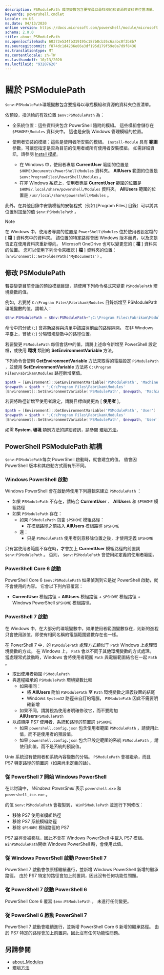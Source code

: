 ```yaml
---
description: PSModulePath 環境變數包含要搜尋以尋找模組和資源的資料夾位置清單。
keywords: powershell,cmdlet
Locale: en-US
ms.date: 04/13/2020
online version: https://docs.microsoft.com/powershell/module/microsoft.powershell.core/about/about_PSModulePath?view=powershell-5.1&WT.mc_id=ps-gethelp
schema: 2.0.0
title: about_PSModulePath
ms.openlocfilehash: 60373e534fb319195c187b8cb26c6aabc0f3b8b7
ms.sourcegitcommit: f874dc1d4236e06a3df195d179f59e0a7d9f8436
ms.translationtype: MT
ms.contentlocale: zh-TW
ms.lasthandoff: 10/13/2020
ms.locfileid: "93207620"
---
```

# <a name="about-psmodulepath"></a>關於 PSModulePath

`$env:PSModulePath`環境變數包含要搜尋以尋找模組和資源的資料夾位置清單。

依預設，指派給的有效位置 `$env:PSModulePath` 為：

- 全系統位置：這些資料夾包含 PowerShell 隨附的模組。 這些模組會儲存在 `$PSHOME\Modules` 資料夾中。 這也是安裝 Windows 管理模組的位置。

- 使用者安裝的模組：這些是使用者所安裝的模組。
  `Install-Module` 具有 **範圍** 參數，可讓您指定是否為目前的使用者或所有使用者安裝模組。 如需詳細資訊，請參閱 [Install 模組](xref:PowerShellGet.Install-Module)。

  - 在 Windows 中，使用者專屬 **CurrentUser** 範圍的位置是 `$HOME\Documents\PowerShell\Modules` 資料夾。 **AllUsers** 範圍的位置是 `$env:ProgramFiles\PowerShell\Modules` 。
  - 在非 Windows 系統上，使用者專屬 **CurrentUser** 範圍的位置是 `$HOME/.local/share/powershell/Modules` 資料夾。 **AllUsers** 範圍的位置是 `/usr/local/share/powershell/Modules` 。

此外，在其他目錄中安裝模組的安裝程式（例如 [Program Files] 目錄）可以將其位置附加至的值 `$env:PSModulePath` 。

> [!NOTE]
> 在 Windows 中，使用者專屬的位置是 `PowerShell\Modules` 位於使用者設定檔的 [ **檔** ] 資料夾中的資料夾。 該位置的特定路徑會因 Windows 版本而異，以及您是否正在使用資料夾重新導向。 Microsoft OneDrive 也可以變更您的 [ **檔** ] 資料夾的位置。 您可以使用下列命令來確認 [ **檔** ] 資料夾的位置： `[Environment]::GetFolderPath('MyDocuments')` 。

## <a name="modifying-psmodulepath"></a>修改 PSModulePath

若要變更目前會話的預設模組目錄，請使用下列命令格式來變更 `PSModulePath` 環境變數的值。

例如，若要將 `C:\Program Files\Fabrikam\Modules` 目錄新增至 PSModulePath 環境變數的值，請輸入：

```powershell
$Env:PSModulePath = $Env:PSModulePath+";C:\Program Files\Fabrikam\Modules"
```

命令中的分號 (`;`) 會將新路徑與清單中該路徑前面的路徑隔開。 在非 Windows 平臺上，冒號 (`:`) 分隔環境變數中的路徑位置。

若要變更 `PSModulePath` 每個會話中的值，請將上述命令新增至 PowerShell 設定檔，或使用 **環境** 類別的 **SetEnvironmentVariable** 方法。

下列命令會使用 **GetEnvironmentVariable** 方法來取得的電腦設定 `PSModulePath` ，並使用 **SetEnvironmentVariable** 方法將 `C:\Program Files\Fabrikam\Modules` 路徑新增至值。

```powershell
$path = [Environment]::GetEnvironmentVariable('PSModulePath', 'Machine')
$newpath = $path + ';C:\Program Files\Fabrikam\Modules'
[Environment]::SetEnvironmentVariable('PSModulePath', $newpath, 'Machine')
```

若要將路徑新增至使用者設定，請將目標值變更為 [ **使用者** ]。

```powershell
$path = [Environment]::GetEnvironmentVariable('PSModulePath', 'User')
$newpath = $path + ';C:\Program Files\Fabrikam\Modules'
[Environment]::SetEnvironmentVariable('PSModulePath', $newpath, 'User')
```

如需 **System. 環境** 類別方法的詳細資訊，請參閱 [環境方法](/dotnet/api/system.environment)。

## <a name="powershell-psmodulepath-construction"></a>PowerShell PSModulePath 結構

`$env:PSModulePath`每次 PowerShell 啟動時，就會建立的值。
值會因 PowerShell 版本和其啟動方式而有所不同。

### <a name="windows-powershell-startup"></a>Windows PowerShell 啟動

Windows PowerShell 會在啟動時使用下列邏輯來建立 `PSModulePath` ：

- 如果 `PSModulePath` 不存在，請結合 **CurrentUser** 、 **AllUsers** 和 `$PSHOME` 模組路徑
- 如果 `PSModulePath` 存在：
  - 如果 `PSModulePath` 包含 `$PSHOME` 模組路徑：
    - 在模組路徑之前插入 **AllUsers** 模組路徑 `$PSHOME`
  - 還：
    - 只是 `PSModulePath` 使用者刻意移除位置之後，才使用定義 `$PSHOME`

只有當使用者範圍不存在時，才會加上 **CurrentUser** 模組路徑的前置詞 `$env:PSModulePath` 。 否則， `$env:PSModulePath` 會使用如定義的使用者範圍。

### <a name="powershell-core-6-startup"></a>PowerShell Core 6 啟動

PowerShell Core 6 `$env:PSModulePath` 如果偵測到它是從 PowerShell 啟動，就不會使用的內容。 它會以下列內容覆寫：

- **CurrentUser** 模組路徑 + **AllUsers** 模組路徑 + `$PSHOME` 模組路徑 + Windows PowerShell `$PSHOME` 模組路徑。

### <a name="powershell-7-startup"></a>PowerShell 7 啟動

在 Windows 中，在大部分的環境變數中，如果使用者範圍變數存在，則新的進程只會使用該值，即使有相同名稱的電腦範圍變數存在也一樣。

在 PowerShell 7 中，的 `PSModulePath` 處理方式類似于 `Path` Windows 上處理環境變數的方式。 在 Windows 上， `Path` 會以不同于其他環境變數的方式處理。 當處理常式啟動時，Windows 會將使用者範圍 `Path` 與電腦範圍結合在一起 `Path` 。

- 取出使用者範圍 `PSModulePath`
- 與進程繼承的 `PSModulePath` 環境變數比較
  - 如果相同：
    - 將 **AllUsers** 附加 `PSModulePath` 至 `Path` 環境變數之語義後面的結尾
    - Windows `System32` 路徑來自訂的電腦， `PSModulePath` 因此不需要明確新增
  - 如果不同，請將視為使用者明確修改它，而不要附加 **AllUsers**`PSModulePath`
- 以該順序 PS7 使用者、系統和路徑的前置詞 `$PSHOME`
  - 如果 `powershell.config.json` 包含使用者範圍 `PSModulePath` ，請使用此值，而不是使用者的預設值。
  - 如果 `powershell.config.json` 包含已設定範圍的系統 `PSModulePath` ，請使用此值，而不是系統的預設值。

Unix 系統沒有使用者和系統內容變數的分隔。
`PSModulePath` 會被繼承，而且 PS7 特定路徑的前置詞（如果尚未定義的話）。

### <a name="starting-windows-powershell-from-powershell-7"></a>從 PowerShell 7 開始 Windows PowerShell

在此討論中， _Windows PowerShell_ 表示 `powershell.exe` 和 `powershell_ise.exe` 。

的值 `$env:PSModulePath` 會複製到， `WinPSModulePath` 並進行下列修改：

- 移除 PS7 使用者模組路徑
- 移除 PS7 系統模組路徑
- 移除 `$PSHOME` 模組路徑的 PS7

PS7 路徑會被移除，因此不會在 Windows PowerShell 中載入 PS7 模組。 `WinPSModulePath`開始 Windows PowerShell 時，會使用此值。

### <a name="starting-powershell-7-from-windows-powershell"></a>從 Windows PowerShell 啟動 PowerShell 7

PowerShell 7 啟動會依原樣繼續進行，並新增 Windows PowerShell 新增的繼承路徑。 由於 PS7 特定的路徑會加上前置詞，因此沒有任何功能性問題。

### <a name="starting-powershell-6-from-powershell-7"></a>從 PowerShell 7 啟動 PowerShell 6

PowerShell Core 6 覆寫 `$env:PSModulePath` 。 未進行任何變更。

### <a name="starting-powershell-7-from-powershell-6"></a>從 PowerShell 6 啟動 PowerShell 7

PowerShell 7 啟動會繼續進行，並新增 PowerShell Core 6 新增的繼承路徑。 由於 PS7 特定的路徑會加上前置詞，因此沒有任何功能性問題。

## <a name="see-also"></a>另請參閱

- [about_Modules](about_Modules.md)
- [環境方法](/dotnet/api/system.environment)
